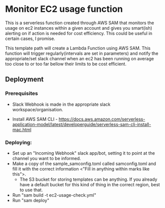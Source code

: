 # Monitor EC2 usage function 

This is a serverless function created through AWS SAM that monitors the usage on ec2 instances within a given account and gives you smart(ish) alerting on if action is needed for cost efficiency. This could be useful in certain cases, I promise.

This template path will create a Lambda Function using AWS SAM. This function will trigger regularly(intervals are set in parameters) and notify the appropriate/set slack channel when an ec2 has been running on average too close to or too far bellow their limits to be cost efficient.

## Deployment

### Prerequisites

- Slack Webhook is made in the appropriate slack workspace/organisation. 

- Install AWS SAM CLI - https://docs.aws.amazon.com/serverless-application-model/latest/developerguide/serverless-sam-cli-install-mac.html

### Deploying:
   - Set up an "Incoming Webhook" slack app/bot, setting it to point at the channel you want to be informed.
   - Make a copy of the sample_samconfig.toml called samconfig.toml and fill it with the correct information <"Fill in anything within  marks like this">.
      - The S3 bucket for storing templates can be anything. If you already have a default bucket for this kind of thing in the correct region, best to use that.
   - Run "sam build -t ec2-usage-check.yml"
   - Run "sam deploy"

